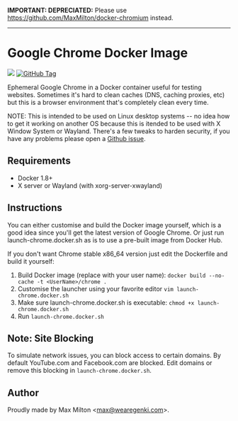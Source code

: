 **IMPORTANT: DEPRECIATED:** Please use https://github.com/MaxMilton/docker-chromium instead.

-----

# Google Chrome Docker Image

[![](https://images.microbadger.com/badges/image/maxmilton/google-chrome.svg)](https://microbadger.com/images/maxmilton/google-chrome "Get your own image badge on microbadger.com") [![GitHub Tag](https://img.shields.io/github/tag/MaxMilton/docker-google-chrome.svg)](https://registry.hub.docker.com/u/maxmilton/google-chrome/)

Ephemeral Google Chrome in a Docker container useful for testing websites. Sometimes it's hard to clean caches (DNS, caching proxies, etc) but this is a browser environment that's completely clean every time.

NOTE: This is intended to be used on Linux desktop systems -- no idea how to get it working on another OS because this is itended to be used with X Window System or Wayland. There's a few tweaks to harden security, if you have any problems please open a [Github issue](https://github.com/MaxMilton/Ephemeral-Google-Chrome/issues).

## Requirements

* Docker 1.8+
* X server or Wayland (with xorg-server-xwayland)

## Instructions

You can either customise and build the Docker image yourself, which is a good idea since you'll get the latest version of Google Chrome. Or just run launch-chrome.docker.sh as is to use a pre-built image from Docker Hub.

If you don't want Chrome stable x86_64 version just edit the Dockerfile and build it yourself:

1. Build Docker image (replace with your user name): `docker build --no-cache -t <UserName>/chrome .`
2. Customise the launcher using your favorite editor `vim launch-chrome.docker.sh`
3. Make sure launch-chrome.docker.sh is executable: `chmod +x launch-chrome.docker.sh`
4. Run `launch-chrome.docker.sh`

## Note: Site Blocking

To simulate network issues, you can block access to certain domains. By default YouTube.com and Facebook.com are blocked. Edit domains or remove this blocking in `launch-chrome.docker.sh`.

## Author

Proudly made by Max Milton &lt;<max@wearegenki.com>&gt;.

